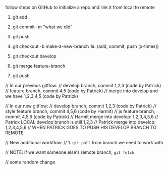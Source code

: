 follow steps on GitHub to initialize a repo and link it from local to remote

1. git add .
2. git commit -m "what we did"
3. git push

1. git checkout -b make-a-new-branch
1a. (add, commit, push (x-times))
2. git checkout develop
3. git merge feature-branch
4. git push

// In our previous gitflow:
// develop branch, commit 1,2,3 (code by Patrick)
// feature branch, commit 4,5 (code by Patrick)
// merge into develop and we have 1,2,3,4,5 (code by Patrick)

// In our new gitflow:
// develop branch, commit 1,2,3 (code by Patrick)
// style feature branch, commit 4,5,6 (code by Harmit)
// js feature branch, commit 4,5,6 (code by Patrick)
// Harmit merge into develop: 1,2,3,4,5,6
// Patrick LOCAL develop branch is still 1,2,3
// Patrick merge into develop: 1,2,3,4,5,6
// WHEN PATRICK GOES TO PUSH HIS DEVELOP BRANCH TO REMOTE


// New additional workflow:
// 1. `git pull` from branch we need to work with

// NOTE: if we want someone else's remote branch, `git fetch`

// some random change